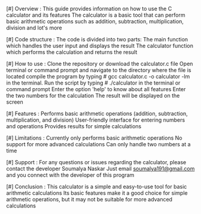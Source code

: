 [#] Overview :
	This guide provides information on how to use the C calculator and its features
	The calculator is a basic tool that can perform basic arithmetic operations such as addition, subtraction, multiplication, division and lot's more
    
 [#] Code structure :
  The code is divided into two parts:
	The main function which handles the user input and displays the result
	The calculator function which performs the calculation and returns the result
    
 [#] How to use :
	Clone the repository or download the calculator.c file
	Open terminal or command prompt and navigate to the directory where the file is located
  compile the program by typing # gcc calculator.c -o calculator -lm in the terminal.
	Run the script by typing # ./calculator in the terminal or command prompt
	Enter the option 'help' to know about all features
	Enter the two numbers for the calculation
	The result will be displayed on the screen
    
 [#] Features :
	Performs basic arithmetic operations (addition, subtraction, multiplication, and division)
	User-friendly interface for entering numbers and operations
	Provides results for simple calculations

 [#] Limitations :
	Currently only performs basic arithmetic operations
	No support for more advanced calculations
	Can only handle two numbers at a time
    
 [#] Support :
	For any questions or issues regarding the calculator, please contact the developer Soumalya Naskar
	Just email <soumalya191@gmail.com> and you connect with the developer of this program

 [#] Conclusion :
	This calculator is a simple and easy-to-use tool for basic arithmetic calculations
	Its basic features make it a good choice for simple arithmetic operations, but it may not be suitable for more advanced calculations
